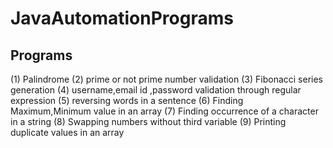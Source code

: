 # JavaAutomationPrograms
Programs
--------
(1) Palindrome
(2) prime or not prime number validation
(3) Fibonacci series generation
(4) username,email id ,password validation through regular expression
(5) reversing words in a sentence 
(6) Finding Maximum,Minimum value in an array
(7) Finding occurrence of a character in a string
(8) Swapping numbers without third variable
(9) Printing duplicate values in an array
